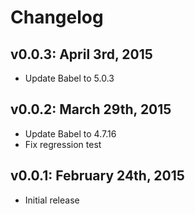 # Changelog

## v0.0.3: April 3rd, 2015

- Update Babel to 5.0.3

## v0.0.2: March 29th, 2015

- Update Babel to 4.7.16
- Fix regression test

## v0.0.1: February 24th, 2015

- Initial release
